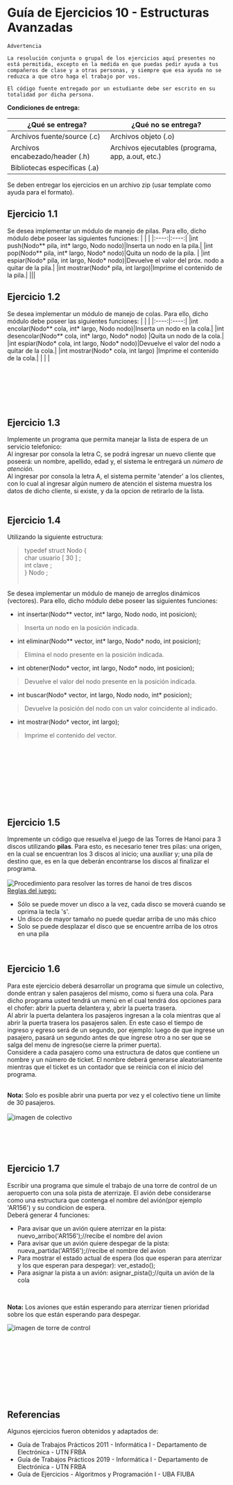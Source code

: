 # Guía de Ejercicios 10 - Estructuras Avanzadas

```
Advertencia

La resolución conjunta o grupal de los ejercicios aquí presentes no está permitida, excepto en la medida en que puedas pedir ayuda a tus compañeros de clase y a otras personas, y siempre que esa ayuda no se reduzca a que otro haga el trabajo por vos.

El código fuente entregado por un estudiante debe ser escrito en su totalidad por dicha persona.
```

**Condiciones de entrega:**

| **¿Qué se entrega?**            | **¿Qué no se entrega?**                           |
| ----                            |   ----                                            |
| Archivos fuente/source (.c)     | Archivos objeto (.o)                              |
| Archivos encabezado/header (.h) | Archivos ejecutables (programa, app, a.out, etc.) |
| Bibliotecas específicas (.a)    |                                                   |

Se deben entregar los ejercicios en un archivo zip (usar template como ayuda para el formato).

## Ejercicio 1.1
Se desea implementar un módulo de manejo de pilas. Para ello, dicho módulo debe poseer las siguientes funciones:
|   |    |
|:----:|:----:|
|int push(Nodo** pila, int* largo, Nodo nodo)|Inserta un nodo en la pila.|
|int pop(Nodo** pila, int* largo, Nodo* nodo)|Quita un nodo de la pila. |
|int espiar(Nodo* pila, int largo, Nodo* nodo)|Devuelve el valor del próx. nodo a quitar de la pila.|
|int mostrar(Nodo* pila, int largo)|Imprime el contenido de la pila.|
||| 

## Ejercicio 1.2
Se desea implementar un módulo de manejo de colas. Para ello, dicho módulo debe poseer las siguientes funciones:
| | |
|:----:|:----:|
|int encolar(Nodo** cola, int* largo, Nodo nodo)|Inserta un nodo en la cola.|
|int desencolar(Nodo** cola, int* largo, Nodo* nodo) |Quita un nodo de la cola.|
|int espiar(Nodo* cola, int largo, Nodo* nodo)|Devuelve el valor del nodo a quitar de la cola.|
|int mostrar(Nodo* cola, int largo) |Imprime el contenido de la cola.|
| | |

<br><br><br><br><br>

## Ejercicio 1.3
Implemente un programa que permita manejar la lista de espera de un servicio telefonico:<br> 
Al ingresar por consola la letra C, se podrá ingresar un nuevo cliente que poseerá: un nombre, apellido, edad y, el sistema le entregará un <i>número de atención</i>.<br>
Al ingresar por consola la letra A, el sistema permite 'atender' a los clientes, con lo cual al ingresar algún numero de atención el sistema muestra los datos de dicho cliente, si existe, y da la opcion de retirarlo de la lista.
<br><br>

## Ejercicio 1.4
Utilizando la siguiente estructura:<br>
>typedef struct Nodo {<br>
> char usuario [ 30 ] ;<br>
> int clave ;<br>
} Nodo ;<br><br>

Se desea implementar un módulo de manejo de arreglos dinámicos (vectores). Para ello, dicho módulo debe poseer las siguientes funciones:<br>
- int insertar(Nodo** vector, int* largo, Nodo nodo, int posicion); <br>
>Inserta un nodo en la posición indicada.<br>
- int eliminar(Nodo** vector, int* largo, Nodo* nodo, int posicion); <br> 
>Elimina el nodo presente en la posición indicada.<br>
- int obtener(Nodo* vector, int largo, Nodo* nodo, int posicion); <br> 
>Devuelve el valor del nodo presente en la posición indicada.<br>
- int buscar(Nodo* vector, int largo, Nodo nodo, int* posicion);<br>
>Devuelve la posición del nodo con un valor coincidente al indicado.<br>
- int mostrar(Nodo* vector, int largo);<br>
>Imprime el contenido del vector.   


<br><br><br><br><br><br><br><br>

## Ejercicio 1.5
Impremente un código que resuelva el juego de las Torres de Hanoi para 3 discos utilizando <b>pilas</b>.
Para esto, es necesario tener tres pilas: una origen, en la cual se encuentran los 3 discos al inicio; una auxiliar y; una pila de destino que, es en la que deberán encontrarse los discos al finalizar el programa.<br><br>
![Procedimiento para resolver las torres de hanoi de tres discos](/home/milagros/Documents/info1/imagenes/Hanoi.jpg)
<br>
<u>Reglas del juego:</u><br>
- Sólo se puede mover un disco a la vez, cada disco se moverá cuando se oprima la tecla 's'.
- Un disco de mayor tamaño no puede quedar arriba de uno más chico
- Solo se puede desplazar el disco que se encuentre arriba de los otros en una pila
<br>

## Ejercicio 1.6
Para este ejercicio deberá desarrollar un programa que simule un colectivo, donde entran y salen pasajeros del mismo, como si fuera una cola. Para dicho programa usted tendrá un menú en el cual tendrá dos opciones para el chofer: abrir la puerta delantera y, abrir la puerta trasera.<br>
Al abrir la puerta delantera los pasajeros ingresan a la cola mientras que al abrir la puerta trasera los pasajeros salen. En este caso el tiempo de ingreso y egreso será de un segundo, por ejemplo: luego de que ingrese un pasajero, pasará un segundo antes de que ingrese otro a no ser que se salga del menu de ingreso(se cierre la primer puerta).<br>
Considere a cada pasajero como una estructura de datos que contiene un nombre y un número de ticket. El nombre deberá generarse aleatoriamente mientras que el ticket es un contador que se reinicia con el inicio del programa.
<br><br>

**Nota:** Solo es posible abrir una puerta por vez y el colectivo tiene un límite de 30 pasajeros. <br><br>
![imagen de colectivo](/home/milagros/Documents/info1/imagenes/bondi.jpeg)
<br><br><br><br><br>


## Ejercicio 1.7
Escribir una programa que simule el trabajo de una torre de control de un aeropuerto con una sola pista de aterrizaje. El avión debe considerarse como una estructura que contenga el nombre del avión(por ejemplo 'AR156') y su condicion de espera.<br>
Deberá generar 4 funciones: <br>
-  Para avisar que un avión quiere aterrizar en la pista: nuevo_arribo('AR156');//recibe el nombre del avion
-  Para avisar que un avión quiere despegar de la pista: nueva_partida('AR156');//recibe el nombre del avion
-  Para mostrar el estado actual de espera (los que esperan para aterrizar y los que esperan para despegar): ver_estado();
-  Para asignar la pista a un avión: asignar_pista();//quita un avión de la cola
<br>

**Nota:** Los aviones que están esperando para aterrizar tienen prioridad sobre los que están esperando para despegar. 
<br>

![imagen de torre de control](/home/milagros/Documents/info1/imagenes/torre_control.jpeg)

<br><br><br><br><br><br><br><br>



## Referencias 
Algunos ejercicios fueron obtenidos y adaptados de:
- Guía de Trabajos Prácticos 2011 - Informática I - Departamento de Electrónica - UTN FRBA
- Guía de Trabajos Prácticos 2019 - Informática I - Departamento de Electrónica - UTN FRBA
- Guía de Ejercicios - Algoritmos y Programación I - UBA FIUBA

